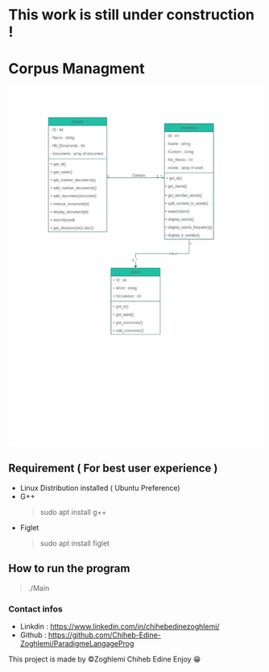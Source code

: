 ﻿# This work is still under construction !

# Corpus Managment

<img src='ClassDiagram.jpg'  alt="Class Digram"
     style="float: center; " >

## Requirement ( For best user experience )

- Linux Distribution installed ( Ubuntu Preference)
- G++
  > sudo apt install g++
- Figlet
  > sudo apt install figlet

## How to run the program

> ./Main

### Contact infos

- Linkdin : https://www.linkedin.com/in/chihebedinezoghlemi/
- Github : https://github.com/Chiheb-Edine-Zoghlemi/ParadigmeLangageProg

This project is made by ©Zoghlemi Chiheb Edine Enjoy 😁
